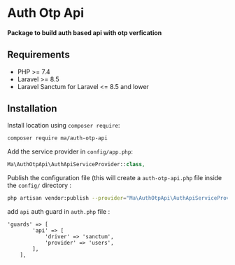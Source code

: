 # Auth Otp Api

#### Package to build auth based api with otp verfication

## Requirements

- PHP >= 7.4
- Laravel >= 8.5
- Laravel Sanctum for Laravel <= 8.5 and lower

## Installation

Install location using `composer require`:

```bash
composer require ma/auth-otp-api
```

Add the service provider in `config/app.php`:


```php
Ma\AuthOtpApi\AuthApiServiceProvider::class,
```

Publish the configuration file (this will create a `auth-otp-api.php` file inside the `config/` directory :

```bash
php artisan vendor:publish --provider="Ma\AuthOtpApi\AuthApiServiceProvider"
```

add `api` auth guard in `auth.php` file :
```
'guards' => [
        'api' => [
            'driver' => 'sanctum',
            'provider' => 'users',
        ],
    ],
```
